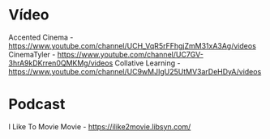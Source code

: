 # Vídeo
Accented Cinema - https://www.youtube.com/channel/UCH_VqR5rFFhgjZmM31xA3Ag/videos
CinemaTyler - https://www.youtube.com/channel/UC7GV-3hrA9kDKrren0QMKMg/videos
Collative Learning - https://www.youtube.com/channel/UC9wMJIgU25UtMV3arDeHDyA/videos

# Podcast
I Like To Movie Movie - https://ilike2movie.libsyn.com/
